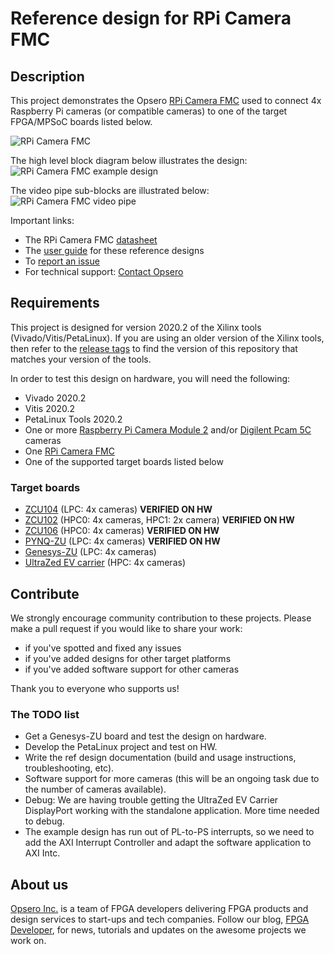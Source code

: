 # Reference design for RPi Camera FMC

## Description

This project demonstrates the Opsero [RPi Camera FMC](https://camerafmc.com/docs/rpi-camera-fmc/overview/) used to
connect 4x Raspberry Pi cameras (or compatible cameras) to one of the target FPGA/MPSoC boards listed below.

![RPi Camera FMC](https://www.fpgadeveloper.com/camera-fmc-connecting-mipi-cameras-to-fpgas/images/rpi-camera-fmc-pynq-zu-1.jpg "RPi Camera FMC")

The high level block diagram below illustrates the design:
![RPi Camera FMC example design](https://rpi.camerafmc.com/en/latest/_images/block-diagram-top-level.png "RPi Camera FMC example design")

The video pipe sub-blocks are illustrated below:
![RPi Camera FMC video pipe](https://rpi.camerafmc.com/en/latest/_images/video-pipe-block-diagram.png "RPi Camera FMC video pipe")

Important links:
* The RPi Camera FMC [datasheet](https://camerafmc.com/docs/rpi-camera-fmc/overview/)
* The [user guide](https://rpi.camerafmc.com) for these reference designs
* To [report an issue](https://github.com/fpgadeveloper/rpi-camera-fmc/issues)
* For technical support: [Contact Opsero](https://opsero.com/contact-us)

## Requirements

This project is designed for version 2020.2 of the Xilinx tools (Vivado/Vitis/PetaLinux). 
If you are using an older version of the Xilinx tools, then refer to the 
[release tags](https://github.com/fpgadeveloper/rpi-camera-fmc/releases "releases")
to find the version of this repository that matches your version of the tools.

In order to test this design on hardware, you will need the following:

* Vivado 2020.2
* Vitis 2020.2
* PetaLinux Tools 2020.2
* One or more [Raspberry Pi Camera Module 2](https://www.raspberrypi.com/products/camera-module-v2/) and/or 
  [Digilent Pcam 5C](https://digilent.com/shop/pcam-5c-5-mp-fixed-focus-color-camera-module/) cameras
* One [RPi Camera FMC](https://camerafmc.com/buy/ "RPi Camera FMC")
* One of the supported target boards listed below

### Target boards

* [ZCU104](https://www.xilinx.com/zcu104) (LPC: 4x cameras) **VERIFIED ON HW**
* [ZCU102](https://www.xilinx.com/zcu102) (HPC0: 4x cameras, HPC1: 2x camera) **VERIFIED ON HW**
* [ZCU106](https://www.xilinx.com/zcu106) (HPC0: 4x cameras) **VERIFIED ON HW**
* [PYNQ-ZU](https://www.tulembedded.com/FPGA/ProductsPYNQ-ZU.html) (LPC: 4x cameras) **VERIFIED ON HW**
* [Genesys-ZU](https://digilent.com/shop/genesys-zu-zynq-ultrascale-mpsoc-development-board/) (LPC: 4x cameras)
* [UltraZed EV carrier](https://www.xilinx.com/products/boards-and-kits/1-y3n9v1.html) (HPC: 4x cameras)

## Contribute

We strongly encourage community contribution to these projects. Please make a pull request if you
would like to share your work:
* if you've spotted and fixed any issues
* if you've added designs for other target platforms
* if you've added software support for other cameras

Thank you to everyone who supports us!

### The TODO list

* Get a Genesys-ZU board and test the design on hardware.
* Develop the PetaLinux project and test on HW.
* Write the ref design documentation (build and usage instructions, troubleshooting, etc).
* Software support for more cameras (this will be an ongoing task due to the number of cameras available).
* Debug: We are having trouble getting the UltraZed EV Carrier DisplayPort working with the standalone
  application. More time needed to debug.
* The example design has run out of PL-to-PS interrupts, so we need to add the AXI Interrupt Controller and
  adapt the software application to AXI Intc.

## About us

[Opsero Inc.](https://opsero.com "Opsero Inc.") is a team of FPGA developers delivering FPGA products and 
design services to start-ups and tech companies. Follow our blog, 
[FPGA Developer](https://www.fpgadeveloper.com "FPGA Developer"), for news, tutorials and
updates on the awesome projects we work on.

